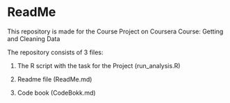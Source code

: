 # ReadMe

This repository is made for the Course Project on Coursera Course: Getting and Cleaning Data

The repository consists of 3 files:

1. The R script with the task for the Project (run_analysis.R)

2. Readme file (ReadMe.md)

3. Code book (CodeBokk.md)

